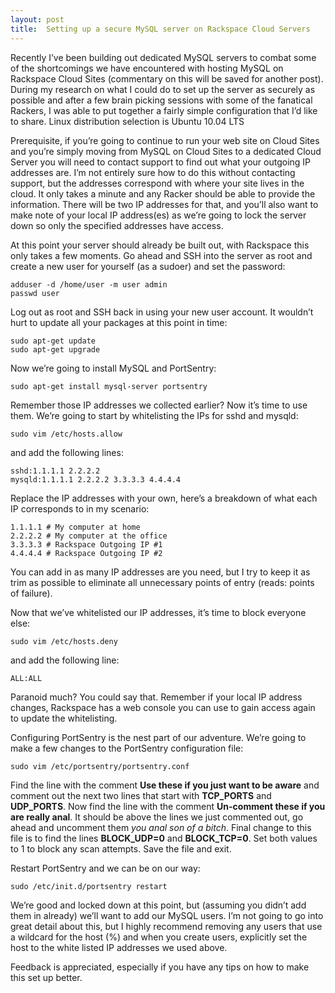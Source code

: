 ```yaml
---
layout: post
title:  Setting up a secure MySQL server on Rackspace Cloud Servers
---
```


Recently I’ve been building out dedicated MySQL servers to combat some of the shortcomings we have encountered with hosting MySQL on Rackspace Cloud Sites (commentary on this will be saved for another post). During my research on what I could do to set up the server as securely as possible and after a few brain picking sessions with some of the fanatical Rackers, I was able to put together a fairly simple configuration that I’d like to share. Linux distribution selection is Ubuntu 10.04 LTS

Prerequisite, if you’re going to continue to run your web site on Cloud Sites and you’re simply moving from MySQL on Cloud Sites to a dedicated Cloud Server you will need to contact support to find out what your outgoing IP addresses are. I’m not entirely sure how to do this without contacting support, but the addresses correspond with where your site lives in the cloud. It only takes a minute and any Racker should be able to provide the information. There will be two IP addresses for that, and you’ll also want to make note of your local IP address(es) as we’re going to lock the server down so only the specified addresses have access.

At this point your server should already be built out, with Rackspace this only takes a few moments. Go ahead and SSH into the server as root and create a new user for yourself (as a sudoer) and set the password:

	adduser -d /home/user -m user admin
	passwd user

Log out as root and SSH back in using your new user account. It wouldn’t hurt to update all your packages at this point in time:

	sudo apt-get update
	sudo apt-get upgrade

Now we’re going to install MySQL and PortSentry:

	sudo apt-get install mysql-server portsentry

Remember those IP addresses we collected earlier? Now it’s time to use them. We’re going to start by whitelisting the IPs for sshd and mysqld:

	sudo vim /etc/hosts.allow

and add the following lines:

	sshd:1.1.1.1 2.2.2.2
	mysqld:1.1.1.1 2.2.2.2 3.3.3.3 4.4.4.4

Replace the IP addresses with your own, here’s a breakdown of what each IP corresponds to in my scenario:

	1.1.1.1 # My computer at home
	2.2.2.2 # My computer at the office
	3.3.3.3 # Rackspace Outgoing IP #1
	4.4.4.4 # Rackspace Outgoing IP #2

You can add in as many IP addresses are you need, but I try to keep it as trim as possible to eliminate all unnecessary points of entry (reads: points of failure).

Now that we’ve whitelisted our IP addresses, it’s time to block everyone else:

	sudo vim /etc/hosts.deny

and add the following line:

	ALL:ALL

Paranoid much? You could say that. Remember if your local IP address changes, Rackspace has a web console you can use to gain access again to update the whitelisting.

Configuring PortSentry is the nest part of our adventure. We’re going to make a few changes to the PortSentry configuration file:

	sudo vim /etc/portsentry/portsentry.conf

Find the line with the comment **Use these if you just want to be aware** and comment out the next two lines that start with **TCP_PORTS** and **UDP_PORTS**. Now find the line with the comment **Un-comment these if you are really anal**. It should be above the lines we just commented out, go ahead and uncomment them *you anal son of a bitch*. Final change to this file is to find the lines **BLOCK_UDP=0** and **BLOCK_TCP=0**. Set both values to 1 to block any scan attempts. Save the file and exit.

Restart PortSentry and we can be on our way:

	sudo /etc/init.d/portsentry restart

We’re good and locked down at this point, but (assuming you didn’t add them in already) we’ll want to add our MySQL users. I’m not going to go into great detail about this, but I highly recommend removing any users that use a wildcard for the host (%) and when you create users, explicitly set the host to the white listed IP addresses we used above.

Feedback is appreciated, especially if you have any tips on how to make this set up better.
